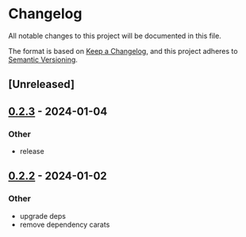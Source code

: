 # Changelog
All notable changes to this project will be documented in this file.

The format is based on [Keep a Changelog](https://keepachangelog.com/en/1.0.0/),
and this project adheres to [Semantic Versioning](https://semver.org/spec/v2.0.0.html).

## [Unreleased]

## [0.2.3](https://github.com/trillium-rs/trillium/compare/trillium-caching-headers-v0.2.2...trillium-caching-headers-v0.2.3) - 2024-01-04

### Other
- release

## [0.2.2](https://github.com/trillium-rs/trillium/compare/trillium-caching-headers-v0.2.1...trillium-caching-headers-v0.2.2) - 2024-01-02

### Other
- upgrade deps
- remove dependency carats
